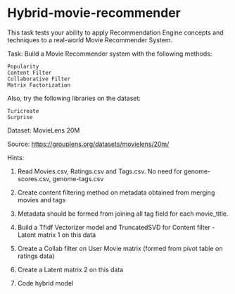 # Hybrid-movie-recommender
This task tests your ability to apply Recommendation Engine concepts and techniques to a real-world Movie Recommender System.


Task: Build a Movie Recommender system with the following methods:

    Popularity
    Content Filter
    Collaborative Filter
    Matrix Factorization


Also, try the following libraries on the dataset:

    Turicreate
    Surprise


Dataset: MovieLens 20M 

Source: https://grouplens.org/datasets/movielens/20m/


Hints:

1. Read Movies.csv, Ratings.csv and Tags.csv. No need for genome-scores.csv, genome-tags.csv

2. Create content filtering method on metadata obtained from merging movies and tags

3. Metadata should be formed from joining all tag field for each movie_title.

4. Build a Tfidf Vectorizer model and TruncatedSVD for Content filter - Latent matrix 1 on this data

5. Create a Collab filter on User Movie matrix (formed from pivot table on ratings data)

6. Create a Latent matrix 2 on this data

7. Code hybrid model
